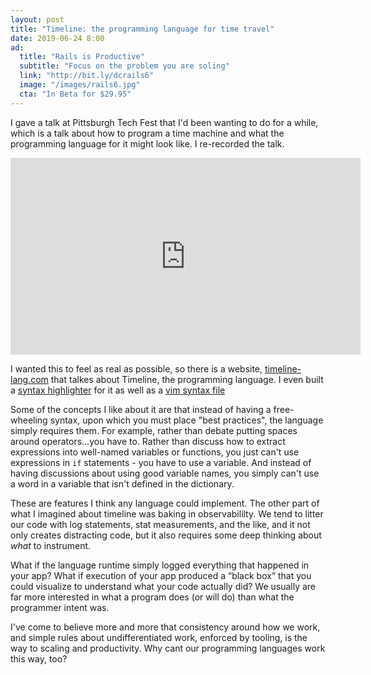 ```yaml
---
layout: post
title: "Timeline: the programming language for time travel"
date: 2019-06-24 8:00
ad:
  title: "Rails is Productive"
  subtitle: "Focus on the problem you are soling"
  link: "http://bit.ly/dcrails6"
  image: "/images/rails6.jpg"
  cta: "In Beta for $29.95"
---
```


I gave a talk at Pittsburgh Tech Fest that I'd been wanting to do for a while, which is a talk about how to program a time machine and what the programming
language for it might look like. I re-recorded the talk.

<!-- more -->

<iframe width="560" height="315" src="https://www.youtube.com/embed/WKN-wh3S6Yg" frameborder="0" allow="accelerometer; autoplay; encrypted-media; gyroscope; picture-in-picture" allowfullscreen></iframe>

I wanted this to feel as real as possible, so there is a website, <a href="https://timeline-lang.com">timeline-lang.com</a> that talkes about Timeline, the
programming language.  I even built a [syntax
highlighter](https://github.com/davetron5000/timeline-lang.com/blob/master/src/js/server/highlighters/timeline.js) for it as well as a [vim syntax file](https://github.com/davetron5000/vim-timeline)

<div data-ad></div>

Some of the concepts I like about it are that instead of having a free-wheeling syntax, upon which you must place "best practices", the language simply
requires them.  For example, rather than debate putting spaces around operators…you have to.  Rather than discuss how to extract expressions into well-named
variables or functions, you just can't use expressions in `if` statements - you have to use a variable.  And instead of having discussions about using good
variable names, you simply can't use a word in a variable that isn't defined in the dictionary.

These are features I think any language could implement.  The other part of what I imagined about timeline was baking in observabililty.  We tend to litter
our code with log statements, stat measurements, and the like, and it not only creates distracting code, but it also requires some deep thinking about *what*
to instrument.

What if the language runtime simply logged everything that happened in your app?  What if execution of your app produced a “black box” that you could
visualize to understand what your code actually did?  We usually are far more interested in what a program does (or will do) than what the programmer intent
was.

I've come to believe more and more that consistency around how we work, and simple rules about undifferentiated work, enforced by tooling, is the way to
scaling and productivity.  Why cant our programming languages work this way, too?
